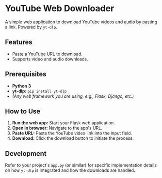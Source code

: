 # YouTube Web Downloader

A simple web application to download YouTube videos and audio by pasting a link. Powered by `yt-dlp`.

## Features

* Paste a YouTube URL to download.
* Supports video and audio downloads.

## Prerequisites

* **Python 3**
* **yt-dlp:** `pip install yt-dlp`
* *(Any web framework you are using, e.g., Flask, Django, etc.)*

## How to Use

1.  **Run the web app:** Start your Flask web application.
2.  **Open in browser:** Navigate to the app's URL.
3.  **Paste URL:** Paste the YouTube video link into the input field.
4.  **Download:** Click the download button to initiate the process.

## Development

Refer to your project's `app.py` (or similar) for specific implementation details on how `yt-dlp` is integrated and how the downloads are handled.

